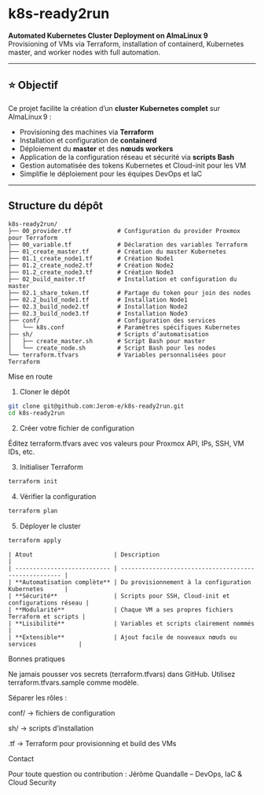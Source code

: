 # k8s-ready2run

**Automated Kubernetes Cluster Deployment on AlmaLinux 9**  
Provisioning of VMs via Terraform, installation of containerd, Kubernetes master, and worker nodes with full automation.

---

## ⭐ Objectif

Ce projet facilite la création d’un **cluster Kubernetes complet** sur AlmaLinux 9 :

- Provisioning des machines via **Terraform**  
- Installation et configuration de **containerd**  
- Déploiement du **master** et des **nœuds workers**  
- Application de la configuration réseau et sécurité via **scripts Bash**  
- Gestion automatisée des tokens Kubernetes et Cloud-init pour les VM  
- Simplifie le déploiement pour les équipes DevOps et IaC

---

## Structure du dépôt

```text
k8s-ready2run/
├── 00_provider.tf             # Configuration du provider Proxmox pour Terraform
├── 00_variable.tf             # Déclaration des variables Terraform
├── 01_create_master.tf        # Création du master Kubernetes
├── 01.1_create_node1.tf       # Création Node1
├── 01.2_create_node2.tf       # Création Node2
├── 01.2_create_node3.tf       # Création Node3
├── 02_build_master.tf         # Installation et configuration du master
├── 02.1_share_token.tf        # Partage du token pour join des nodes
├── 02.2_build_node1.tf        # Installation Node1
├── 02.3_build_node2.tf        # Installation Node2
├── 02.3_build_node3.tf        # Installation Node3
├── conf/                      # Configuration des services
│   └── k8s.conf               # Paramètres spécifiques Kubernetes
├── sh/                        # Scripts d’automatisation
│   ├── create_master.sh       # Script Bash pour master
│   └── create_node.sh         # Script Bash pour les nodes
└── terraform.tfvars           # Variables personnalisées pour Terraform
```

Mise en route

1. Cloner le dépôt
 ```bash
git clone git@github.com:Jerom-e/k8s-ready2run.git
cd k8s-ready2run
```
2. Créer votre fichier de configuration

Éditez terraform.tfvars avec vos valeurs pour Proxmox API, IPs, SSH, VM IDs, etc.

3. Initialiser Terraform

```bash
terraform init
```



4. Vérifier la configuration

```bash
terraform plan
```

5. Déployer le cluster

```bash
terraform apply
```

```text
| Atout                       | Description                                           |
| --------------------------- | ----------------------------------------------------- |
| **Automatisation complète** | Du provisionnement à la configuration Kubernetes      |
| **Sécurité**                | Scripts pour SSH, Cloud-init et configurations réseau |
| **Modularité**              | Chaque VM a ses propres fichiers Terraform et scripts |
| **Lisibilité**              | Variables et scripts clairement nommés                |
| **Extensible**              | Ajout facile de nouveaux nœuds ou services            |
```


Bonnes pratiques

Ne jamais pousser vos secrets (terraform.tfvars) dans GitHub. Utilisez terraform.tfvars.sample comme modèle.

Séparer les rôles :

conf/ → fichiers de configuration

sh/ → scripts d’installation

.tf → Terraform pour provisionning et build des VMs

Contact

Pour toute question ou contribution :
Jérôme Quandalle – DevOps, IaC & Cloud Security
